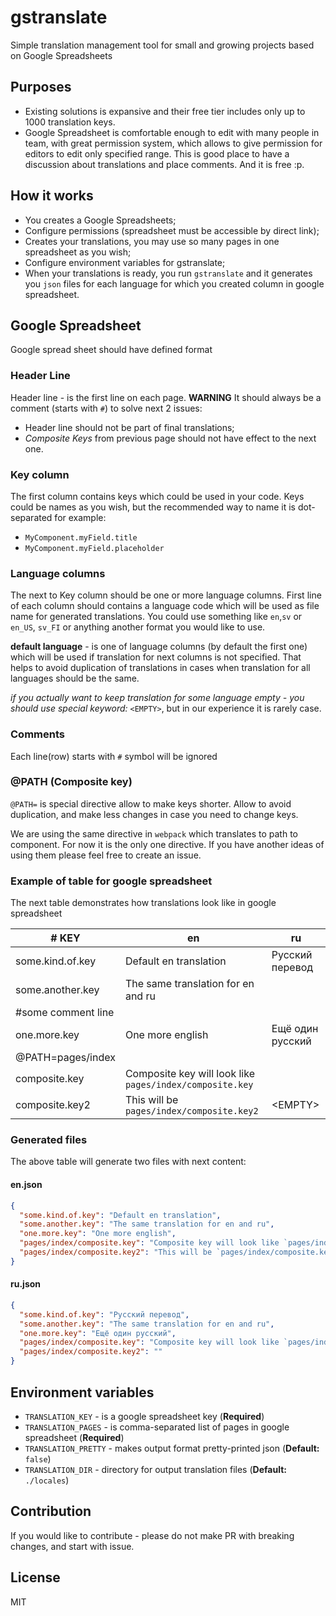 # gstranslate
Simple translation management tool for small and growing projects based on Google Spreadsheets

## Purposes
- Existing solutions is expansive and their free tier includes only up to 1000 translation keys.
- Google Spreadsheet is comfortable enough to edit with many people in team, with great permission system,
  which allows to give permission for editors to edit only specified range.
  This is good place to have a discussion about translations and place comments.
  And it is free :p.

## How it works
- You creates a Google Spreadsheets;
- Configure permissions (spreadsheet must be accessible by direct link);
- Creates your translations, you may use so many pages in one spreadsheet as you wish;
- Configure environment variables for gstranslate;
- When your translations is ready, you run `gstranslate` and it generates you `json` files
  for each language for which you created column in google spreadsheet.

## Google Spreadsheet
Google spread sheet should have defined format

### Header Line
Header line - is the first line on each page.
**WARNING** It should always be a comment (starts with `#`) to solve next 2 issues:
- Header line should not be part of final translations;
- *Composite Keys* from previous page should not have effect to the next one.

### Key column
The first column contains keys which could be used in your code.
Keys could be names as you wish, but the recommended way to name it is dot-separated
for example:
- `MyComponent.myField.title`
- `MyComponent.myField.placeholder`

### Language columns
The next to Key column should be one or more language columns.
First line of each column should contains a language code
which will be used as file name for generated translations.
You could use something like `en`,`sv` or `en_US`, `sv_FI` or anything another format you would like to use.

**default language** - is one of language columns (by default the first one)
which will be used if translation for next columns is not specified.
That helps to avoid duplication of translations in cases
when translation for all languages should be the same.

*if you actually want to keep translation for some language empty - you should use
special keyword:* `<EMPTY>`, but in our experience it is rarely case.

### Comments
Each line(row) starts with `#` symbol will be ignored

### @PATH (Composite key)
`@PATH=` is special directive allow to make keys shorter.
Allow to avoid duplication, and make less changes in case you need to change keys.

We are using the same directive in `webpack` which translates to path to component.
For now it is the only one directive. If you have another ideas of using them please
feel free to create an issue.

### Example of table for google spreadsheet
The next table demonstrates how translations look like in google spreadsheet

 \# KEY | en | ru
-----|----|----
some.kind.of.key | Default en translation | Русский перевод
some.another.key | The same translation for en and ru |
#some comment line | |
one.more.key | One more english | Ещё один русский
@PATH=pages/index | |
composite.key | Composite key will look like `pages/index/composite.key` |
composite.key2 | This will be `pages/index/composite.key2` | &lt;EMPTY&gt;

### Generated files
The above table will generate two files with next content:
#### en.json
```json
{
  "some.kind.of.key": "Default en translation",
  "some.another.key": "The same translation for en and ru",
  "one.more.key": "One more english",
  "pages/index/composite.key": "Composite key will look like `pages/index/composite.key`",
  "pages/index/composite.key2": "This will be `pages/index/composite.key2`",
}
```
#### ru.json
```json
{
  "some.kind.of.key": "Русский перевод",
  "some.another.key": "The same translation for en and ru",
  "one.more.key": "Ещё один русский",
  "pages/index/composite.key": "Composite key will look like `pages/index/composite.key`",
  "pages/index/composite.key2": ""
}
```

## Environment variables
- `TRANSLATION_KEY` - is a google spreadsheet key (**Required**)
- `TRANSLATION_PAGES` - is comma-separated list of pages in google spreadsheet (**Required**)
- `TRANSLATION_PRETTY` - makes output format pretty-printed json (**Default:** `false`)
- `TRANSLATION_DIR` - directory for output translation files (**Default:** `./locales`)

## Contribution
If you would like to contribute - please do not make PR with breaking changes, and start with issue.

## License
MIT
